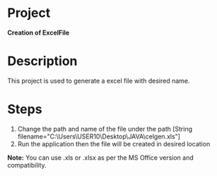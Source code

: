 # **Project**
**Creation of ExcelFile**

# **Description**
This project is used to generate a excel file with desired name.

# **Steps**
1. Change the path and name of the file under the path [String filename="C:\\Users\\USER10\\Desktop\\JAVA\\celgen.xls"]
2. Run the application then the file will be created in desired location

**Note:** You can use .xls or .xlsx as per the MS Office version and compatibility.